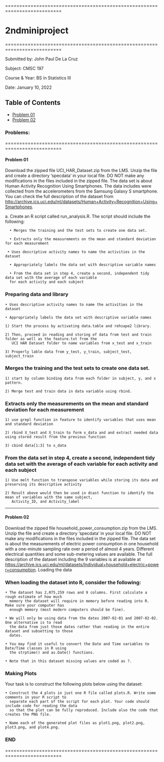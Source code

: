 ==========================================================================
# 2ndminiproject
==========================================================================

Submitted by: John Paul De La Cruz

Subject: CMSC 197

Course & Year: BS in Statistics III

Date: January 10, 2022 

Table of Contents
-------------------------------------------------------------------------
- [Problem 01](#problem-01)
- [Problem 02](#problem-02)

### Problems:
==========================================================================
#### Problem 01
Download the zipped file UCI_HAR_Dataset.zip from the LMS. Unzip the file and create a directory ‘specdata’
in your local file. DO NOT make any modifications in the files included in the zipped file. The data set is about
Human Activity Recognition Using Smartphones. The data includes were collected from the accelerometers from the
Samsung Galaxy S smartphone. You can check the full description of the dataset from 
http://archive.ics.uci.edu/ml/datasets/Human+Activity+Recognition+Using+Smartphones. 

   a. Create an R script called run_analysis.R. The script should include the following:
  
      • Merges the training and the test sets to create one data set.
    
      • Extracts only the measurements on the mean and standard deviation for each measurement
    
     • Uses descriptive activity names to name the activities in the dataset
      
      • Appropriately labels the data set with descriptive variable names
    
      • From the data set in step 4, create a second, independent tidy data set with the average of each variable
      for each activity and each subject

  ### Preparing data and library

    • Uses descriptive activity names to name the activities in the dataset
    
    • Appropriately labels the data set with descriptive variable names
    
    1) Start the process by activating data.table and rehsape2 library.
    
    2) Then, proceed in reading and storing of data from test and train folder as well as the feature.txt from the 
       UCI HAR Dataset folder to name variables from x_test and x_train
       
    3) Properly lable data from y_test, y_train, subject_test, subject_train

### Merges the training and the test sets to create one data set.

    1) start by column binding data from each folder in subject, y, and x pattern. 
    
    2) Merge test and train data in data variable using rbind.
  
### Extracts only the measurements on the mean and standard deviation for each measurement

    1) use grepl function in feature to identify variables that uses mean and standard deviation
    
    2) rbind X_test and X_train to form x_data and and extract needed data using stored result from the previous function
    
    3) cbind data[1:3] to x_data

### From the data set in step 4, create a second, independent tidy data set with the average of each variable for each activity and each subject

    1) Use melt function to transpose variables while storing its data and preserving its descriptive activity
    
    2) Result above would then be used in dcast function to identify the mean of variables with the same subject, 
       Activity_ID, and Activity_label 
--------------------------------------------------------------------------------------
#### Problem 02
Download the zipped file household_power_consumption.zip from the LMS. Unzip the file and create a directory
‘specdata’ in your local file. DO NOT make any modifications in the files included in the zipped file. The data set is
about the measurements of electric power consumption in one household with a one-minute sampling rate over a
period of almost 4 years. Different electrical quantities and some sub-metering values are available. The full
description of the dataset including the 9 variables is at available at
https://archive.ics.uci.edu/ml/datasets/Individual+household+electric+power+consumption.
Loading the data

### When loading the dataset into R, consider the following:

    • The dataset has 2,075,259 rows and 9 columns. First calculate a rough estimate of how much
      memory the dataset will require in memory before reading into R. Make sure your computer has
      enough memory (most modern computers should be fine).
      
    • We will only be using data from the dates 2007-02-01 and 2007-02-02. One alternative is to read
      the data from just those dates rather than reading in the entire dataset and subsetting to those
      dates.
      
    • You may find it useful to convert the Date and Time variables to Date/Time classes in R using
      the strptime() and as.Date() functions.
      
    • Note that in this dataset missing values are coded as ?.
    
### Making Plots
  Your task is to construct the following plots below using the dataset:
  
    • Construct the 4 plots in just one R file called plots.R. Write some comments in your R script to
      separate each part of the script for each plot. Your code should include code for reading the data
      so that the plot can be fully reproduced. Include also the code that creates the PNG file. 
      
    • Name each of the generated plot files as plot1.png, plot2.png, plot3.png, and plot4.png.
 
### END
==========================================================================
  
   